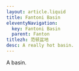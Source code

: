 ```yaml
---
layout: article.liquid
title: Fantoni Basin
eleventyNavigation:
  key: Fantoni Basin
  parent: Fanton
titlezh: 范顿盆地
desc: A really hot basin.
---
```


A basin.
